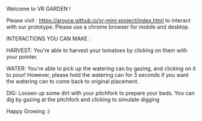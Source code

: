 Welcome to VR GARDEN !

Please visit : https://aroyce.github.io/vr-mini-project/index.html to interact with our prototype. Please use a chrome browser for mobile and desktop.

INTERACTIONS YOU CAN MAKE :

HARVEST:
  You're able to harvest your tomatoes by clicking on them with your pointer.

WATER:
  You're able to pick up the watering can by gazing, and clicking on it to pour!
  However, please hold the watering can for 3 seconds if you want the watering can to come back to original placement.

DIG:
  Loosen up some dirt with your pitchfork to prepare your beds. You can dig by gazing at the pitchfork and clicking to simulate digging



Happy Growing :)
